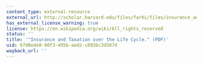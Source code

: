 ```yaml
---
content_type: external-resource
external_url: http://scholar.harvard.edu/files/farhi/files/insurance_and_taxation_over_the_life_cycle_restud.pdf
has_external_license_warning: true
license: https://en.wikipedia.org/wiki/All_rights_reserved
status: ''
title: '"Insurance and Taxation over the Life Cycle." (PDF)'
uid: 97d0ede0-90f3-495b-aed2-c093bc3d587d
wayback_url: ''
---
```

